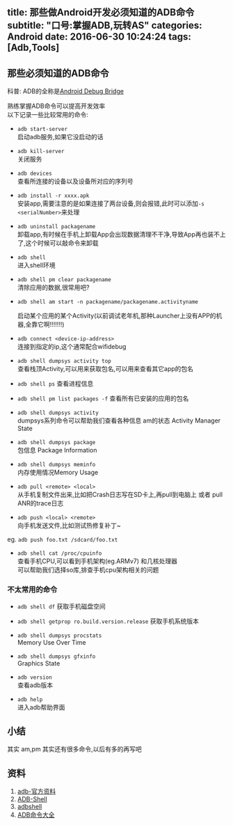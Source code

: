 title: 那些做Android开发必须知道的ADB命令
subtitle: "口号:掌握ADB,玩转AS"
categories: Android
date: 2016-06-30 10:24:24
tags: [Adb,Tools]
---

## 那些必须知道的ADB命令

  科普: ADB的全称是[Android Debug Bridge](https://developer.android.com/intl/zh-cn/tools/help/adb.html)  

熟练掌握ADB命令可以提高开发效率  
以下记录一些比较常用的命令:  

<!-- more -->

- `adb start-server`  
启动adb服务,如果它没启动的话

- `adb kill-server`  
 关闭服务

- `adb devices`  
 查看所连接的设备以及设备所对应的序列号

- `adb install -r xxxx.apk`  
 安装app,需要注意的是如果连接了两台设备,则会报错,此时可以添加`-s <serialNumber>`来处理  

- `adb uninstall packagename`  
 卸载app,有时候在手机上卸载App会出现数据清理不干净,导致App再也装不上了,这个时候可以敲命令来卸载  

- `adb shell`  
  进入shell环境  

- `adb shell pm clear packagename`  
 清除应用的数据,很常用吧?

- `adb shell am start -n packagename/packagename.activityname`

  启动某个应用的某个Activity(以前调试老年机,那种Launcher上没有APP的机器,全靠它啊!!!!!!!)  

- `adb connect <device-ip-address>`  
  连接到指定的ip,这个通常配合wifidebug

- `adb shell dumpsys activity top`  
 查看栈顶Activity,可以用来获取包名,可以用来查看其它app的包名

- `adb shell ps`
 查看进程信息

- `adb shell pm list packages -f`
 查看所有已安装的应用的包名

- `adb shell dumpsys activity`  
 dumpsys系列命令可以帮助我们查看各种信息
 am的状态 Activity Manager State

- `adb shell dumpsys package`  
 包信息 Package Information

- `adb shell dumpsys meminfo`  
 内存使用情况Memory Usage

- `adb pull <remote> <local>`   
 从手机复制文件出来,比如把Crash日志写在SD卡上,再pull到电脑上 或者 pull ANR的trace日志    

- `adb push <local> <remote>`  
 向手机发送文件,比如测试热修复补丁~  

 eg. `adb push foo.txt /sdcard/foo.txt`  

- `adb shell cat /proc/cpuinfo`  
 查看手机CPU,可以看到手机架构(eg.ARMv7) 和几核处理器  
 可以帮助我们选择so库,排查手机cpu架构相关的问题    

### 不太常用的命令
- `adb shell df`
获取手机磁盘空间  

- `adb shell getprop ro.build.version.release`
获取手机系统版本

- `adb shell dumpsys procstats`  
Memory Use Over Time

- `adb shell dumpsys gfxinfo`  
Graphics State

- `adb version`   
 查看adb版本

- `adb help`  
 进入adb帮助界面  

## 小结

其实 am,pm 其实还有很多命令,以后有多的再写吧

## 资料  
1. [adb-官方资料](https://developer.android.com/intl/zh-cn/tools/help/adb.html)  
2. [ADB-Shell](https://ar-g.github.io/ADB-Shell-Part-1/)
3. [adbshell](http://adbshell.com/)
4. [ADB命令大全](http://www.jianshu.com/p/860bc2bf1a6a)
